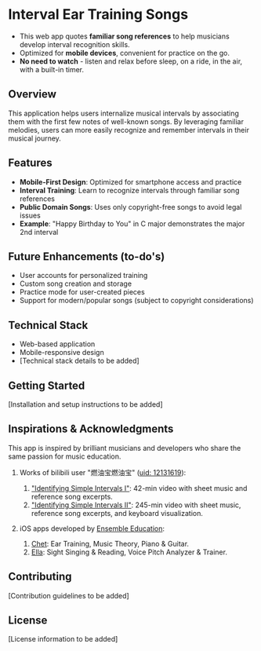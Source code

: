 # Interval Ear Training Songs

- This web app quotes **familiar song references** to help musicians develop interval recognition skills.
- Optimized for **mobile devices**, convenient for practice on the go.
- **No need to watch** - listen and relax before sleep, on a ride, in the air, with a built-in timer.

## Overview

This application helps users internalize musical intervals by associating them with the first few notes of well-known songs. By leveraging familiar melodies, users can more easily recognize and remember intervals in their musical journey.

## Features

- **Mobile-First Design**: Optimized for smartphone access and practice
- **Interval Training**: Learn to recognize intervals through familiar song references
- **Public Domain Songs**: Uses only copyright-free songs to avoid legal issues
- **Example**: "Happy Birthday to You" in C major demonstrates the major 2nd interval

## Future Enhancements (to-do's)

- User accounts for personalized training
- Custom song creation and storage
- Practice mode for user-created pieces
- Support for modern/popular songs (subject to copyright considerations)



## Technical Stack

- Web-based application
- Mobile-responsive design
- [Technical stack details to be added]

## Getting Started

[Installation and setup instructions to be added]

## Inspirations & Acknowledgments

This app is inspired by brilliant musicians and developers who share the same passion for music education.

1. Works of bilibili user "燃油宝燃油宝" ([uid: 12131619]((https://space.bilibili.com/12131619))):
    1. ["Identifying Simple Intervals I"](https://www.bilibili.com/video/BV1914y157tQ/): 42-min video with sheet music and reference song excerpts.
    2. ["Identifying Simple Intervals II"](https://www.bilibili.com/video/BV1wY411d7bJ/): 245-min video with sheet music, reference song excerpts, and keyboard visualization.

2. iOS apps developed by [Ensemble Education](https://ensemble-education.com/):
   1. [Chet](https://apps.apple.com/us/app/chet-ear-training/id1405525467): Ear Training, Music Theory, Piano & Guitar.
   2. [Ella](https://apps.apple.com/us/app/ella-sight-singing-reading/id1301456113): Sight Singing & Reading, Voice Pitch Analyzer & Trainer.

## Contributing

[Contribution guidelines to be added]

## License

[License information to be added]
